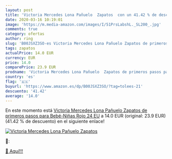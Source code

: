 ```yaml
---
layout: post
title: 'Victoria Mercedes Lona Pañuelo  Zapatos  con un 41.42 % de descuento'
date: 2020-03-16 10:19:01
image: 'https://m.media-amazon.com/images/I/51PrsLabshL._SL200_.jpg'
comments: true
category: ofertas
author: ring
slug: 'B00JSXZ3SO-es Victoria Mercedes Lona Pañuelo Zapatos de primeros pasos...'
tags: zapatos
actualPrice: 14.0 EUR
currency: EUR
price: 14.0
comparePrice: 23.9 EUR
prodname: 'Victoria Mercedes Lona Pañuelo  Zapatos de primeros pasos para Bebé-Niñas  Rojo  24 EU'
country: 'es'
flag: '🇪🇸'
buyurl: 'https://www.amazon.es/dp/B00JSXZ3SO/?tag=tolees-21'
descuento: '41.42'
average: '14.0'
---
```


En este momento está [Victoria Mercedes Lona Pañuelo  Zapatos de primeros pasos para Bebé-Niñas  Rojo  24 EU](https://www.amazon.es/dp/B00JSXZ3SO/?tag=tolees-21) a 14.0 EUR (original: 23.9 EUR) (41.42 %  de descuento) en el siguiente enlace!

[![Victoria Mercedes Lona Pañuelo  Zapatos ](https://m.media-amazon.com/images/I/51PrsLabshL._SL200_.jpg)](https://www.amazon.es/dp/B00JSXZ3SO/?tag=tolees-21)

🔎:


[🛒 Aquí!!!](https://www.amazon.es/dp/B00JSXZ3SO/?tag=tolees-21)

